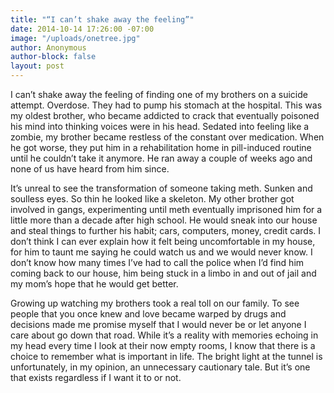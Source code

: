 ```yaml
---
title: "“I can’t shake away the feeling”"
date: 2014-10-14 17:26:00 -07:00
image: "/uploads/onetree.jpg"
author: Anonymous
author-block: false
layout: post
---
```


I can’t shake away the feeling of finding one of my brothers on a suicide attempt. Overdose. They had to pump his stomach at the hospital. This was my oldest brother, who became addicted to crack that eventually poisoned his mind into thinking voices were in his head. Sedated into feeling like a zombie, my brother became restless of the constant over medication. When he got worse, they put him in a rehabilitation home in pill-induced routine until he couldn’t take it anymore. He ran away a couple of weeks ago and none of us have heard from him since.

It’s unreal to see the transformation of someone taking meth. Sunken and soulless eyes. So thin he looked like a skeleton. My other brother got involved in gangs, experimenting until meth eventually imprisoned him for a little more than a decade after high school. He would sneak into our house and steal things to further his habit; cars, computers, money, credit cards. I don’t think I can ever explain how it felt being uncomfortable in my house, for him to taunt me saying he could watch us and we would never know. I don’t know how many times I’ve had to call the police when I’d find him coming back to our house, him being stuck in a limbo in and out of jail and my mom’s hope that he would get better.

Growing up watching my brothers took a real toll on our family. To see people that you once knew and love became warped by drugs and decisions made me promise myself that I would never be or let anyone I care about go down that road. While it’s a reality with memories echoing in my head every time I look at their now empty rooms, I know that there is a choice to remember what is important in life. The bright light at the tunnel is unfortunately, in my opinion, an unnecessary cautionary tale. But it’s one that exists regardless if I want it to or not.
